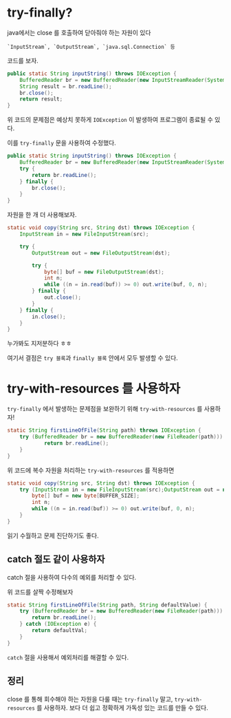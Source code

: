 # try-finally?
java에서는 close 를 호출하여 닫아줘야 하는 자원이 있다

```
`InputStream`, `OutputStream`, `java.sql.Connection` 등
```

코드를 보자.

```java
public static String inputString() throws IOException {
    BufferedReader br = new BufferedReader(new InputStreamReader(System.in));
    String result = br.readLine();
    br.close();
    return result;
}
```

위 코드의 문제점은 예상치 못하게 `IOException` 이 발생하여 프로그램이 종료될 수 있다.

이를 `try-finally` 문을 사용하여 수정했다.

```java
public static String inputString() throws IOException {
    BufferedReader br = new BufferedReader(new InputStreamReader(System.in));
    try {
        return br.readLine();
    } finally {
        br.close();
    }
}
```

자원을 한 개 더 사용해보자.
```java
static void copy(String src, String dst) throws IOException {
    InputStream in = new FileInputStream(src);

    try {
        OutputStream out = new FileOutputStream(dst);

        try {
            byte[] buf = new FileOutputStream(dst);
            int n;
            while ((n = in.read(buf)) >= 0) out.write(buf, 0, n);
        } finally {
            out.close();
        }
    } finally {
        in.close();
    }
}
```

누가봐도 지저분하다 ㅎㅎ

여기서 결점은 `try 블록`과 `finally 블록` 안에서 모두 발생할 수 있다.

# try-with-resources 를 사용하자
`try-finally` 에서 발생하는 문제점을 보완하기 위해 `try-with-resources` 를 사용하자!

```java
static String firstLineOfFile(String path) throws IOException {
    try (BufferedReader br = new BufferedReader(new FileReader(path))) {
            return br.readLine();
    }
}
```

위 코드에 복수 자원을 처리하는 `try-with-resources` 를 적용하면

```java
static void copy(String src, String dst) throws IOException {
    try (InputStream in = new FileInputStream(src);OutputStream out = new FileOutputStream(dst)) {
        byte[] buf = new byte[BUFFER_SIZE];
        int n;
        while ((n = in.read(buf)) >= 0) out.write(buf, 0, n);
    }
}
```

읽기 수월하고 문제 진단하기도 좋다.

## catch 절도 같이 사용하자
catch 절을 사용하여 다수의 예외를 처리할 수 있다.

위 코드를 살짝 수정해보자
```java
static String firstLineOfFile(String path, String defaultValue) {
    try (BufferedReader br = new BufferedReader(new FileReader(path))) {
        return br.readLine();
    } catch (IOException e) {
        return defaultVal;
    }
}
```

`catch` 절을 사용해서 예외처리를 해결할 수 있다.

## 정리
close 를 통해 회수해야 하는 자원을 다룰 때는 `try-finally` 말고, `try-with-resources` 를 사용하자. 보다 더 쉽고 정확하게 가독성 있는 코드를 만들 수 있다.